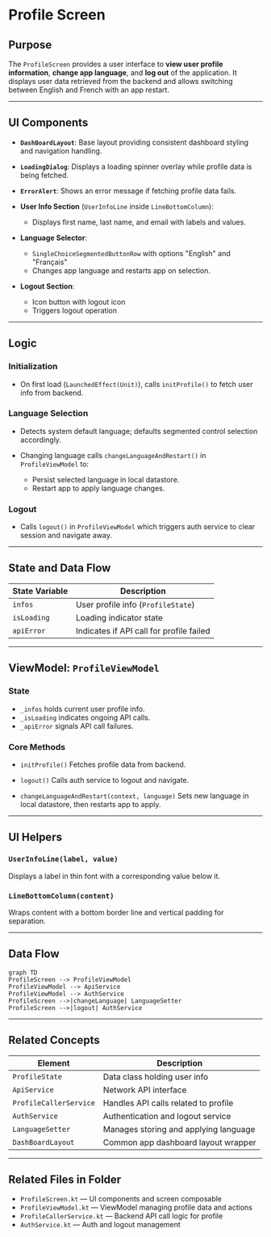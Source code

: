 # Profile Screen

## Purpose

The `ProfileScreen` provides a user interface to **view user profile information**, **change app language**, and **log out** of the application. It displays user data retrieved from the backend and allows switching between English and French with an app restart.

---

## UI Components

* **`DashBoardLayout`**:
  Base layout providing consistent dashboard styling and navigation handling.

* **`LoadingDialog`**:
  Displays a loading spinner overlay while profile data is being fetched.

* **`ErrorAlert`**:
  Shows an error message if fetching profile data fails.

* **User Info Section** (`UserInfoLine` inside `LineBottomColumn`):

  * Displays first name, last name, and email with labels and values.

* **Language Selector**:

  * `SingleChoiceSegmentedButtonRow` with options "English" and "Français"
  * Changes app language and restarts app on selection.

* **Logout Section**:

  * Icon button with logout icon
  * Triggers logout operation

---

## Logic

### Initialization

* On first load (`LaunchedEffect(Unit)`), calls `initProfile()` to fetch user info from backend.

### Language Selection

* Detects system default language; defaults segmented control selection accordingly.
* Changing language calls `changeLanguageAndRestart()` in `ProfileViewModel` to:

  * Persist selected language in local datastore.
  * Restart app to apply language changes.

### Logout

* Calls `logout()` in `ProfileViewModel` which triggers auth service to clear session and navigate away.

---

## State and Data Flow

| State Variable | Description                              |
| -------------- | ---------------------------------------- |
| `infos`        | User profile info (`ProfileState`)       |
| `isLoading`    | Loading indicator state                  |
| `apiError`     | Indicates if API call for profile failed |

---

## ViewModel: `ProfileViewModel`

### State

* `_infos` holds current user profile info.
* `_isLoading` indicates ongoing API calls.
* `_apiError` signals API call failures.

### Core Methods

* `initProfile()`
  Fetches profile data from backend.

* `logout()`
  Calls auth service to logout and navigate.

* `changeLanguageAndRestart(context, language)`
  Sets new language in local datastore, then restarts app to apply.

---

## UI Helpers

### `UserInfoLine(label, value)`

Displays a label in thin font with a corresponding value below it.

### `LineBottomColumn(content)`

Wraps content with a bottom border line and vertical padding for separation.

---

## Data Flow

```mermaid
graph TD
ProfileScreen --> ProfileViewModel
ProfileViewModel --> ApiService
ProfileViewModel --> AuthService
ProfileScreen -->|changeLanguage| LanguageSetter
ProfileScreen -->|logout| AuthService
```

---

## Related Concepts

| Element                | Description                           |
| ---------------------- | ------------------------------------- |
| `ProfileState`         | Data class holding user info          |
| `ApiService`           | Network API interface                 |
| `ProfileCallerService` | Handles API calls related to profile  |
| `AuthService`          | Authentication and logout service     |
| `LanguageSetter`       | Manages storing and applying language |
| `DashBoardLayout`      | Common app dashboard layout wrapper   |

---

## Related Files in Folder

* `ProfileScreen.kt` — UI components and screen composable
* `ProfileViewModel.kt` — ViewModel managing profile data and actions
* `ProfileCallerService.kt` — Backend API call logic for profile
* `AuthService.kt` — Auth and logout management


